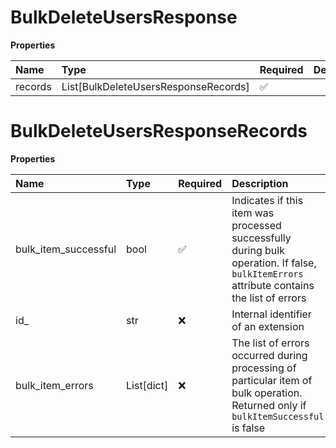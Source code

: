 # BulkDeleteUsersResponse

**Properties**

| Name    | Type                                 | Required | Description |
| :------ | :----------------------------------- | :------- | :---------- |
| records | List[BulkDeleteUsersResponseRecords] | ✅       |             |

# BulkDeleteUsersResponseRecords

**Properties**

| Name                 | Type       | Required | Description                                                                                                                               |
| :------------------- | :--------- | :------- | :---------------------------------------------------------------------------------------------------------------------------------------- |
| bulk_item_successful | bool       | ✅       | Indicates if this item was processed successfully during bulk operation. If false, `bulkItemErrors` attribute contains the list of errors |
| id\_                 | str        | ❌       | Internal identifier of an extension                                                                                                       |
| bulk_item_errors     | List[dict] | ❌       | The list of errors occurred during processing of particular item of bulk operation. Returned only if `bulkItemSuccessful` is false        |

<!-- This file was generated by liblab | https://liblab.com/ -->
